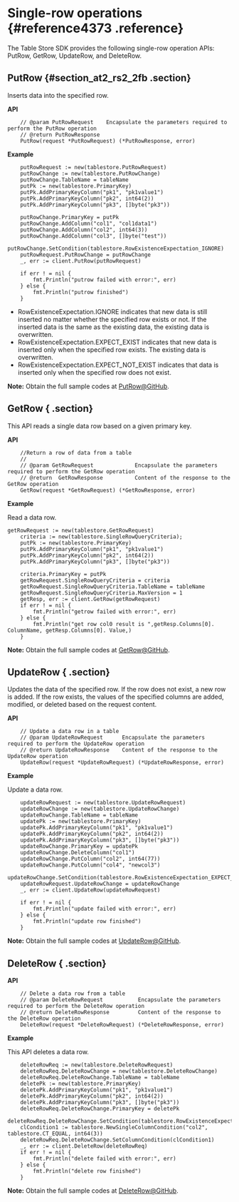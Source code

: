 # Single-row operations {#reference4373 .reference}

The Table Store SDK provides the following single-row operation APIs: PutRow, GetRow, UpdateRow, and DeleteRow.

## PutRow {#section_at2_rs2_2fb .section}

Inserts data into the specified row.

**API**

```language-go
	// @param PutRowRequest    Encapsulate the parameters required to perform the PutRow operation
	// @return PutRowResponse
	PutRow(request *PutRowRequest) (*PutRowResponse, error)

```

**Example**

```language-go
	putRowRequest := new(tablestore.PutRowRequest)
	putRowChange := new(tablestore.PutRowChange)
	putRowChange.TableName = tableName
	putPk := new(tablestore.PrimaryKey)
	putPk.AddPrimaryKeyColumn("pk1", "pk1value1")
	putPk.AddPrimaryKeyColumn("pk2", int64(2))
	putPk.AddPrimaryKeyColumn("pk3", []byte("pk3"))

	putRowChange.PrimaryKey = putPk
	putRowChange.AddColumn("col1", "col1data1")
	putRowChange.AddColumn("col2", int64(3))
	putRowChange.AddColumn("col3", []byte("test"))
	putRowChange.SetCondition(tablestore.RowExistenceExpectation_IGNORE)
	putRowRequest.PutRowChange = putRowChange
	_, err := client.PutRow(putRowRequest)

	if err ! = nil {
		fmt.Println("putrow failed with error:", err)
	} else {
		fmt.Println("putrow finished")
	}

```

-   RowExistenceExpectation.IGNORE indicates that new data is still inserted no matter whether the specified row exists or not. If the inserted data is the same as the existing data, the existing data is overwritten.
-   RowExistenceExpectation.EXPECT\_EXIST indicates that new data is inserted only when the specified row exists. The existing data is overwritten.
-   RowExistenceExpectation.EXPECT\_NOT\_EXIST indicates that data is inserted only when the specified row does not exist.

**Note:** Obtain the full sample codes at [PutRow@GitHub](https://github.com/aliyun/aliyun-tablestore-go-sdk/blob/master/sample/SingleRowOperation.go).

## GetRow { .section}

This API reads a single data row based on a given primary key.

**API**

```language-go
	//Return a row of data from a table
	//
	// @param GetRowRequest             Encapsulate the parameters required to perform the GetRow operation
	// @return  GetRowResponse          Content of the response to the GetRow operation
	GetRow(request *GetRowRequest) (*GetRowResponse, error)

```

**Example**

Read a data row.

```language-go
getRowRequest := new(tablestore.GetRowRequest)
	criteria := new(tablestore.SingleRowQueryCriteria);
	putPk := new(tablestore.PrimaryKey)
	putPk.AddPrimaryKeyColumn("pk1", "pk1value1")
	putPk.AddPrimaryKeyColumn("pk2", int64(2))
	putPk.AddPrimaryKeyColumn("pk3", []byte("pk3"))

	criteria.PrimaryKey = putPk
	getRowRequest.SingleRowQueryCriteria = criteria
	getRowRequest.SingleRowQueryCriteria.TableName = tableName
	getRowRequest.SingleRowQueryCriteria.MaxVersion = 1
	getResp, err := client.GetRow(getRowRequest)
	if err ! = nil {
		fmt.Println("getrow failed with error:", err)
	} else {
		fmt.Println("get row col0 result is ",getResp.Columns[0]. ColumnName, getResp.Columns[0]. Value,)
	}

```

**Note:** Obtain the full sample codes at [GetRow@GitHub](https://github.com/aliyun/aliyun-tablestore-go-sdk/blob/master/sample/SingleRowOperation.go).

## UpdateRow { .section}

Updates the data of the specified row. If the row does not exist, a new row is added. If the row exists, the values of the specified columns are added, modified, or deleted based on the request content.

**API**

```language-go
	// Update a data row in a table
	// @param UpdateRowRequest      Encapsulate the parameters required to perform the UpdateRow operation
	// @return UpdateRowResponse    Content of the response to the UpdateRow operation
	UpdateRow(request *UpdateRowRequest) (*UpdateRowResponse, error)

```

**Example**

Update a data row.

```language-go
	updateRowRequest := new(tablestore.UpdateRowRequest)
	updateRowChange := new(tablestore.UpdateRowChange)
	updateRowChange.TableName = tableName
	updatePk := new(tablestore.PrimaryKey)
	updatePk.AddPrimaryKeyColumn("pk1", "pk1value1")
	updatePk.AddPrimaryKeyColumn("pk2", int64(2))
	updatePk.AddPrimaryKeyColumn("pk3", []byte("pk3"))
	updateRowChange.PrimaryKey = updatePk
	updateRowChange.DeleteColumn("col1")
	updateRowChange.PutColumn("col2", int64(77))
	updateRowChange.PutColumn("col4", "newcol3")
	updateRowChange.SetCondition(tablestore.RowExistenceExpectation_EXPECT_EXIST)
	updateRowRequest.UpdateRowChange = updateRowChange
	_, err := client.UpdateRow(updateRowRequest)

	if err ! = nil {
		fmt.Println("update failed with error:", err)
	} else {
		fmt.Println("update row finished")
	}

```

**Note:** Obtain the full sample codes at [UpdateRow@GitHub](https://github.com/aliyun/aliyun-tablestore-go-sdk/blob/master/sample/SingleRowOperation.go).

## DeleteRow { .section}

**API**

```language-go
	// Delete a data row from a table
	// @param DeleteRowRequest           Encapsulate the parameters required to perform the DeleteRow operation
	// @return DeleteRowResponse         Content of the response to the DeleteRow operation
	DeleteRow(request *DeleteRowRequest) (*DeleteRowResponse, error)

```

**Example**

This API deletes a data row.

```language-go
	deleteRowReq := new(tablestore.DeleteRowRequest)
	deleteRowReq.DeleteRowChange = new(tablestore.DeleteRowChange)
	deleteRowReq.DeleteRowChange.TableName = tableName
	deletePk := new(tablestore.PrimaryKey)
	deletePk.AddPrimaryKeyColumn("pk1", "pk1value1")
	deletePk.AddPrimaryKeyColumn("pk2", int64(2))
	deletePk.AddPrimaryKeyColumn("pk3", []byte("pk3"))
	deleteRowReq.DeleteRowChange.PrimaryKey = deletePk
	deleteRowReq.DeleteRowChange.SetCondition(tablestore.RowExistenceExpectation_EXPECT_EXIST)
	clCondition1 := tablestore.NewSingleColumnCondition("col2", tablestore.CT_EQUAL, int64(3))
	deleteRowReq.DeleteRowChange.SetColumnCondition(clCondition1)
	_, err := client.DeleteRow(deleteRowReq)
	if err ! = nil {
		fmt.Println("delete failed with error:", err)
	} else {
		fmt.Println("delete row finished")
	}

```

**Note:** Obtain the full sample codes at [DeleteRow@GitHub](https://github.com/aliyun/aliyun-tablestore-go-sdk/blob/master/sample/SingleRowOperation.go).

